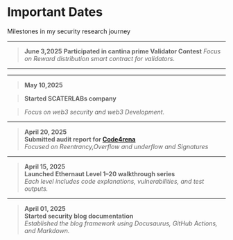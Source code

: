 #  Important Dates

Milestones in my security research journey 


---
> **June 3,2025**
> **Participated in cantina prime Validator Contest**
> _Focus on Reward distribution smart contract for validators._
---

---

> **May 10,2025**

> **Started SCATERLABs company**

> _Focus on web3 security and web3 Development._

---

> **April 20, 2025**  
>  **Submitted audit report for [Code4rena](https://code4rena.com/@0xscater)**  
> _Focused on Reentrancy,Overflow and underflow and Signatures_

---


> **April 15, 2025**  
>  **Launched Ethernaut Level 1–20 walkthrough series**  
> _Each level includes code explanations, vulnerabilities, and test outputs._

---

> **April 01, 2025**  
>  **Started security blog documentation**  
> _Established the blog framework using Docusaurus, GitHub Actions, and Markdown._

